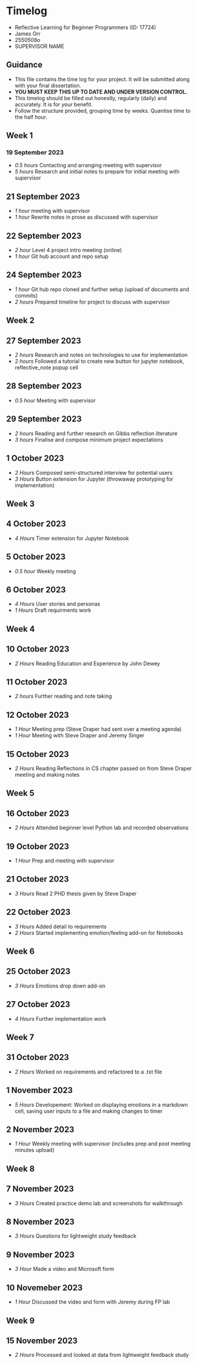 # Timelog

* Reflective Learning for Beginner Programmers (ID: 17724)
* James Orr
* 2550508o
* SUPERVISOR NAME

## Guidance

* This file contains the time log for your project. It will be submitted along with your final dissertation.
* **YOU MUST KEEP THIS UP TO DATE AND UNDER VERSION CONTROL.**
* This timelog should be filled out honestly, regularly (daily) and accurately. It is for *your* benefit.
* Follow the structure provided, grouping time by weeks.  Quantise time to the half hour.

## Week 1

### 19 September 2023

* *0.5 hours* Contacting and arranging meeting with supervisor
* *5 hours* Research and initial notes to prepare for initial meeting with supervisor  

## 21 September 2023

* *1 hour* meeting with supervisor
* *1 hour* Rewrite notes in prose as discussed with supervisor 

## 22 September 2023

* *2 hour* Level 4 project intro meeting (online)
* *1 hour* Git hub account and repo setup

## 24 September 2023

* *1 hour* Git hub repo cloned and further setup (upload of documents and commits)
* *2 hours* Prepared timeline for project to discuss with supervisor

## Week 2

## 27 September 2023

* *2 hours*  Research and notes on technologies to use for implementation
* *2 hours*  Followed a tutorial to create new button for jupyter notebook, reflective_note popup cell

## 28 September 2023

* *0.5 hour* Meeting with supervisor

## 29 September 2023

* *2 hours* Reading and further research on Gibbs reflection literature
* *3 hours* Finalise and compose minimum project expectations

## 1 October 2023

* *2 Hours* Composed semi-structured interview for potential users
* *3 Hours* Button extension for Jupyter (throwaway prototyping for implementation)

## Week 3

## 4 October 2023

* *4 Hours* Timer extension for Jupyter Notebook

## 5 October 2023

* *0.5 hour* Weekly meeting

## 6 October 2023

* *4 Hours* User stories and personas
* *1 Hours* Draft requirments work

## Week 4

## 10 October 2023

* *2 Hours* Reading Education and Experience by John Dewey

## 11 October 2023

* *2 hours* Further reading and note taking

## 12 October 2023

* *1 Hour* Meeting prep (Steve Draper had sent over a meeting agenda)
* *1 Hour* Meeting with Steve Draper and Jeremy Singer

## 15 October 2023

* *2 Hours* Reading Reflections in CS chapter passed on from Steve Draper meeting and making notes

## Week 5

## 16 October 2023

* *2 Hours* Attended beginner level Python lab and recorded observations

## 19 October 2023

* *1 Hour* Prep and meeting with supervisor 

## 21 October 2023

* *3 Hours* Read 2 PHD thesis given by Steve Draper

## 22 October 2023

* *3 Hours* Added detail to requirements
* *2 Hours* Started implementing emotion/feeling add-on for Notebooks

## Week 6

## 25 October 2023

* *3 Hours* Emotions drop down add-on

## 27 October 2023

* *4 Hours* Further implementation work

## Week 7

## 31 October 2023

* *2 Hours* Worked on requirements and refactored to a .txt file

## 1 November 2023

* *5 Hours* Developement: Worked on displaying emotions in a markdown cell, saving user inputs to a file and making changes to timer

## 2 November 2023

* *1 Hour*  Weekly meeting with supervisor (includes prep and post meeting minutes upload)

## Week 8

## 7 November 2023

* *3 Hours* Created practice demo lab and screenshots for walkthrough

## 8 November 2023

* *3 Hours* Questions for lightweight study feedback

## 9 November 2023

* *3 Hour* Made a video and Microsoft form

## 10 Novemeber 2023

* *1 Hour* Discussed the video and form with Jeremy during FP lab


## Week 9

## 15 November 2023

* *2 Hours* Processed and looked at data from lightweight feedback study

